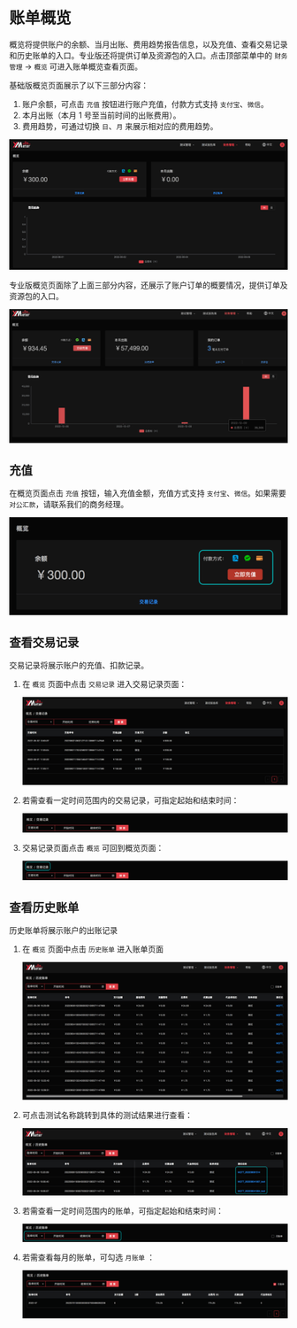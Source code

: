 # 账单概览

概览将提供账户的余额、当月出账、费用趋势报告信息，以及充值、查看交易记录和历史账单的入口。专业版还将提供订单及资源包的入口。点击顶部菜单中的 `财务管理` -> `概览` 可进入账单概览查看页面。

基础版概览页面展示了以下三部分内容：

1. 账户余额，可点击 `充值` 按钮进行账户充值，付款方式支持 `支付宝`、`微信`。
2. 本月出账（本月 1 号至当前时间的出账费用）。
3. 费用趋势，可通过切换 `日`、`月` 来展示相对应的费用趋势。

![billing_brief](../_assets/billing_brief.png)

专业版概览页面除了上面三部分内容，还展示了账户订单的概要情况，提供订单及资源包的入口。

![image-20221209162026870](../_assets/pro_bill_brief.png)

## 充值

在概览页面点击 `充值` 按钮，输入充值金额，充值方式支持 `支付宝`、`微信`。如果需要 `对公汇款`，请联系我们的商务经理。

![recharge](../_assets/recharge.png)

## 查看交易记录

交易记录将展示账户的充值、扣款记录。

1. 在 `概览` 页面中点击 `交易记录` 进入交易记录页面：

   ![transactions](../_assets/transactions.png)

2. 若需查看一定时间范围内的交易记录，可指定起始和结束时间：

   ![transactions-query](../_assets/transactions_query.png)

3. 交易记录页面点击 `概览` 可回到概览页面：

   ![transactions-list](../_assets/transactions_back.png)

## 查看历史账单

历史账单将展示账户的出账记录

1. 在 `概览` 页面中点击 `历史账单` 进入账单页面

   ![bills](../_assets/bills.png)

2. 可点击测试名称跳转到具体的测试结果进行查看：

   ![bills-testrun](../_assets/bills_testrun.png)

3. 若需查看一定时间范围内的账单，可指定起始和结束时间：

   ![bills-time-query](../_assets/bills_time_query.png)

4. 若需查看每月的账单，可勾选 `月账单` ：

   ![bills-month](../_assets/bills_month.png)
